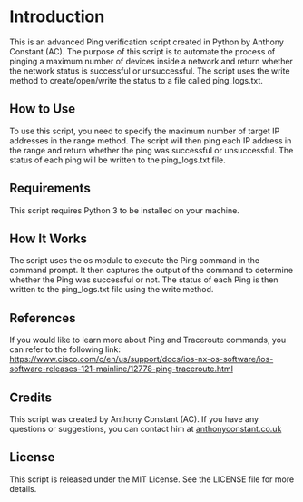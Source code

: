 <h1>Introduction</h1>
<p>This is an advanced Ping verification script created in Python by Anthony Constant (AC). The purpose of this script is to automate the process of pinging a maximum number of devices inside a network and return whether the network status is successful or unsuccessful. The script uses the write method to create/open/write the status to a file called ping_logs.txt.</p>
<h2>How to Use</h2>
<p>To use this script, you need to specify the maximum number of target IP addresses in the range method. The script will then ping each IP address in the range and return whether the ping was successful or unsuccessful. The status of each ping will be written to the ping_logs.txt file.</p>
<h2>Requirements</h2>
<p>This script requires Python 3 to be installed on your machine.</p>
<h2>How It Works</h2>
<p>The script uses the os module to execute the Ping command in the command prompt. It then captures the output of the command to determine whether the Ping was successful or not. The status of each Ping is then written to the ping_logs.txt file using the write method.</p>
<h2>References</h2>
<p>If you would like to learn more about Ping and Traceroute commands, you can refer to the following link: <a href="https://www.cisco.com/c/en/us/support/docs/ios-nx-os-software/ios-software-releases-121-mainline/12778-ping-traceroute.html">https://www.cisco.com/c/en/us/support/docs/ios-nx-os-software/ios-software-releases-121-mainline/12778-ping-traceroute.html</a></p>
<h2>Credits</h2>
<p>This script was created by Anthony Constant (AC). If you have any questions or suggestions, you can contact him at <a href="anthonyconstant.co.uk">anthonyconstant.co.uk</a></p>
<h2>License</h2>
<p>This script is released under the MIT License. See the LICENSE file for more details.</p>
